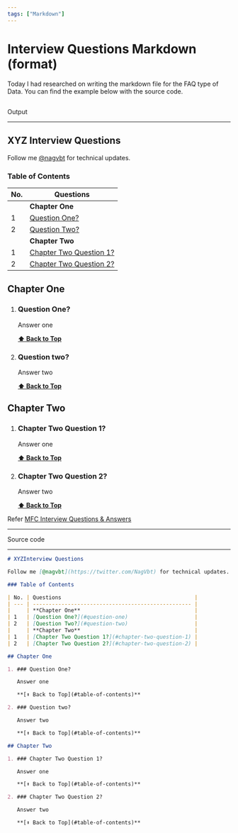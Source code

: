 ```yaml
---
tags: ["Markdown"]
---
```


# Interview Questions Markdown (format)

Today I had researched on writing the markdown file for the FAQ type of Data. You can find the example below with the source code.

## <!-- truncate -->

Output

---

## XYZ Interview Questions

Follow me [@nagvbt](https://twitter.com/NagVbt) for technical updates.

### Table of Contents

| No. | Questions                                          |
| --- | -------------------------------------------------- |
|     | **Chapter One**                                    |
| 1   | [Question One?](#question-one)                     |
| 2   | [Question Two?](#question-two)                     |
|     | **Chapter Two**                                    |
| 1   | [Chapter Two Question 1?](#chapter-two-question-1) |
| 2   | [Chapter Two Question 2?](#chapter-two-question-2) |

## Chapter One

1. ### Question One?

   Answer one

   **[⬆ Back to Top](#table-of-contents)**

2. ### Question two?

   Answer two

   **[⬆ Back to Top](#table-of-contents)**

## Chapter Two

1. ### Chapter Two Question 1?

   Answer one

   **[⬆ Back to Top](#table-of-contents)**

2. ### Chapter Two Question 2?

   Answer two

   **[⬆ Back to Top](#table-of-contents)**

Refer [MFC Interview Questions & Answers](/docs/articles/MFC/interview-questions)

---

Source code

---

```md
# XYZInterview Questions

Follow me [@nagvbt](https://twitter.com/NagVbt) for technical updates.

### Table of Contents

| No. | Questions                                          |
| --- | -------------------------------------------------- |
|     | **Chapter One**                                    |
| 1   | [Question One?](#question-one)                     |
| 2   | [Question Two?](#question-two)                     |
|     | **Chapter Two**                                    |
| 1   | [Chapter Two Question 1?](#chapter-two-question-1) |
| 2   | [Chapter Two Question 2?](#chapter-two-question-2) |

## Chapter One

1. ### Question One?

   Answer one

   **[⬆ Back to Top](#table-of-contents)**

2. ### Question two?

   Answer two

   **[⬆ Back to Top](#table-of-contents)**

## Chapter Two

1. ### Chapter Two Question 1?

   Answer one

   **[⬆ Back to Top](#table-of-contents)**

2. ### Chapter Two Question 2?

   Answer two

   **[⬆ Back to Top](#table-of-contents)**
```
